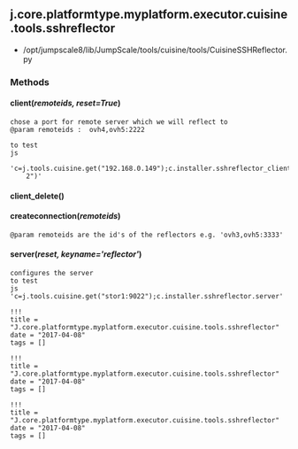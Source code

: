 <!-- toc -->
## j.core.platformtype.myplatform.executor.cuisine.tools.sshreflector

- /opt/jumpscale8/lib/JumpScale/tools/cuisine/tools/CuisineSSHReflector.py

### Methods

#### client(*remoteids, reset=True*) 

```
chose a port for remote server which we will reflect to
@param remoteids :  ovh4,ovh5:2222

to test
js
    'c=j.tools.cuisine.get("192.168.0.149");c.installer.sshreflector_client("ovh4,ovh5:222
    2")'

```

#### client_delete() 

#### createconnection(*remoteids*) 

```
@param remoteids are the id's of the reflectors e.g. 'ovh3,ovh5:3333'

```

#### server(*reset, keyname='reflector'*) 

```
configures the server
to test
js 'c=j.tools.cuisine.get("stor1:9022");c.installer.sshreflector.server'

```


```
!!!
title = "J.core.platformtype.myplatform.executor.cuisine.tools.sshreflector"
date = "2017-04-08"
tags = []
```

```
!!!
title = "J.core.platformtype.myplatform.executor.cuisine.tools.sshreflector"
date = "2017-04-08"
tags = []
```

```
!!!
title = "J.core.platformtype.myplatform.executor.cuisine.tools.sshreflector"
date = "2017-04-08"
tags = []
```
